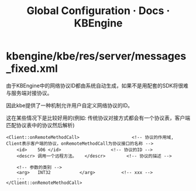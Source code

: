 ﻿---
layout: docs_cn
title: Global Configuration · Docs · KBEngine
tab: docs
docsitem: configuration-messages_fixed
---

kbengine/kbe/res/server/messages_fixed.xml
===================

由于KBEngine中的网络协议ID都由系统自动生成，如果不是用配套的SDK将很难与服务端对接协议。

因此kbe提供了一种机制允许用户自定义网络协议的ID。

这在某些情况下是比较好用的(例如: 传统协议对接方式都会有一个协议表，客户端匹配协议表中的协议然后解析)

	<Client::onRemoteMethodCall>					<!-- 协议的作用域, Client表示客户端的协议，onRemoteMethodCall为协议接口的名称 -->
		<id>	506	</id>					<!-- 协议的ID -->
		<descr>	调用一个远程方法。	</descr>		<!-- 协议的描述 -->

		<!-- 参数的类别 -->
		<arg>	INT32			</arg>			<!-- xxx -->
		...
	</Client::onRemoteMethodCall>
